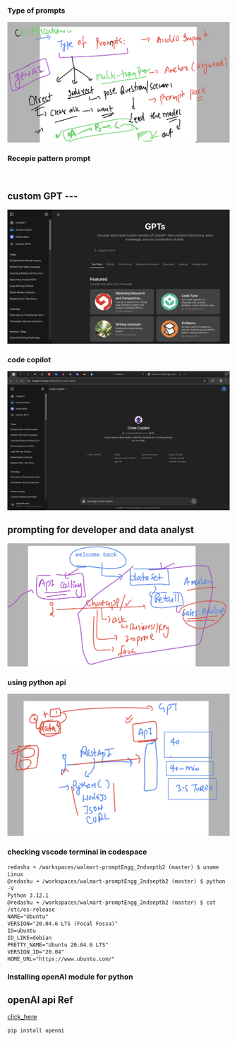 ### Type of prompts 

<img src="typep.png">

### Recepie pattern prompt 

<img src-="rcp.png">

## custom GPT ---

<img src="portal.png">

### code copilot 

<img src="code1.png">

## prompting for developer and data analyst

<img src="ddnt1.png">

### using python api 

<img src="api.png">


### checking vscode terminal in codespace

```
redashu ➜ /workspaces/walmart-promptEngg_2ndseptb2 (master) $ uname 
Linux
@redashu ➜ /workspaces/walmart-promptEngg_2ndseptb2 (master) $ python -V
Python 3.12.1
@redashu ➜ /workspaces/walmart-promptEngg_2ndseptb2 (master) $ cat  /etc/os-release 
NAME="Ubuntu"
VERSION="20.04.6 LTS (Focal Fossa)"
ID=ubuntu
ID_LIKE=debian
PRETTY_NAME="Ubuntu 20.04.6 LTS"
VERSION_ID="20.04"
HOME_URL="https://www.ubuntu.com/"
```

### Installing openAI module for python 

## openAI api Ref

[click_here](https://platform.openai.com/docs/api-reference/introduction)


```
pip install openai
```

